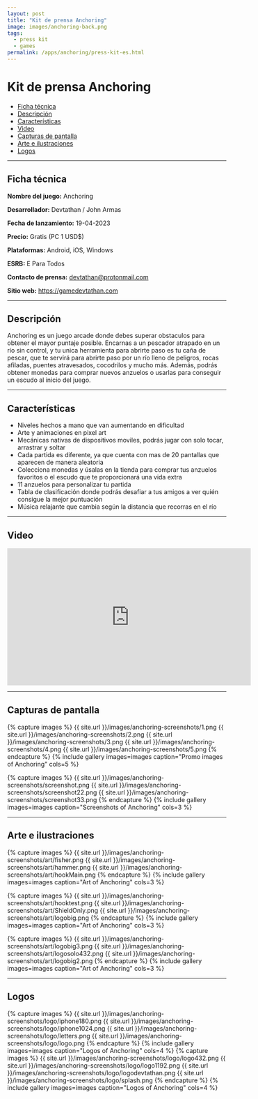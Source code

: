 ```yaml
---
layout: post
title: "Kit de prensa Anchoring"
image: images/anchoring-back.png
tags:
  - press kit
  - games
permalink: /apps/anchoring/press-kit-es.html
---
```



# Kit de prensa Anchoring

- [Ficha técnica](#ficha-técnica)
- [Descripción](#descripción)
- [Características](#características)
- [Video](#video)
- [Capturas de pantalla](#capturas-de-pantalla)
- [Arte e ilustraciones](#arte-e-ilustraciones)
- [Logos](#logos)

* * *

## Ficha técnica

**Nombre del juego:** Anchoring

**Desarrollador:** Devtathan / John Armas

**Fecha de lanzamiento:** 19-04-2023

**Precio:** Gratis (PC 1 USD$)

**Plataformas:** Android, iOS, Windows

**ESRB:** E Para Todos

**Contacto de prensa:** devtathan@protonmail.com

**Sitio web:** https://gamedevtathan.com

* * *

## Descripción

Anchoring es un juego arcade donde debes superar obstaculos para obtener el
mayor puntaje posible. Encarnas a un pescador atrapado en un río sin control,
y tu unica herramienta para abrirte paso es tu caña de pescar, que te servirá para abrirte
paso por un río lleno de peligros, rocas afiladas, puentes atravesados, cocodrilos y mucho más. Además, podrás obtener monedas para comprar nuevos anzuelos o usarlas
para conseguir un escudo al inicio del juego.

* * *

## Características

* Niveles hechos a mano que van aumentando en dificultad
* Arte y animaciones en pixel art
* Mecánicas nativas de dispositivos moviles, podrás jugar con solo tocar, arrastrar
y soltar
* Cada partida es diferente, ya que cuenta con mas de 20 pantallas que aparecen de manera aleatoria
* Colecciona monedas y úsalas en la tienda para comprar tus anzuelos favoritos
o el escudo que te proporcionará una vida extra
* 11 anzuelos para personalizar tu partida
* Tabla de clasificación donde podrás desafiar a tus amigos a ver quién consigue
la mejor puntuación
* Música relajante que cambia según la distancia que recorras en el río

* * *

## Video

<iframe width="560" height="315" src="https://www.youtube.com/embed/mea-tlpVN6M?controls=0" title="YouTube video player" frameborder="0" allow="accelerometer; autoplay; clipboard-write; encrypted-media; gyroscope; picture-in-picture; web-share" allowfullscreen></iframe>

* * *

## Capturas de pantalla

{% capture images %}
	{{ site.url }}/images/anchoring-screenshots/1.png
	{{ site.url }}/images/anchoring-screenshots/2.png
	{{ site.url }}/images/anchoring-screenshots/3.png
  {{ site.url }}/images/anchoring-screenshots/4.png
  {{ site.url }}/images/anchoring-screenshots/5.png
{% endcapture %}
{% include gallery images=images caption="Promo images of Anchoring" cols=5 %}

{% capture images %}
	{{ site.url }}/images/anchoring-screenshots/screenshot.png
	{{ site.url }}/images/anchoring-screenshots/screenshot22.png
	{{ site.url }}/images/anchoring-screenshots/screenshot33.png
{% endcapture %}
{% include gallery images=images caption="Screenshots of Anchoring" cols=3 %}

* * *

## Arte e ilustraciones

{% capture images %}
	{{ site.url }}/images/anchoring-screenshots/art/fisher.png
	{{ site.url }}/images/anchoring-screenshots/art/hammer.png
	{{ site.url }}/images/anchoring-screenshots/art/hookMain.png
{% endcapture %}
{% include gallery images=images caption="Art of Anchoring" cols=3 %}

{% capture images %}
	{{ site.url }}/images/anchoring-screenshots/art/hooktest.png
  {{ site.url }}/images/anchoring-screenshots/art/ShieldOnly.png
	{{ site.url }}/images/anchoring-screenshots/art/logobig.png
{% endcapture %}
{% include gallery images=images caption="Art of Anchoring" cols=3 %}

{% capture images %}
	{{ site.url }}/images/anchoring-screenshots/art/logobig3.png
	{{ site.url }}/images/anchoring-screenshots/art/logosolo432.png
	{{ site.url }}/images/anchoring-screenshots/art/logobig2.png
{% endcapture %}
{% include gallery images=images caption="Art of Anchoring" cols=3 %}

* * *

## Logos

{% capture images %}
	{{ site.url }}/images/anchoring-screenshots/logo/iphone180.png
  {{ site.url }}/images/anchoring-screenshots/logo/iphone1024.png
	{{ site.url }}/images/anchoring-screenshots/logo/letters.png
  	{{ site.url }}/images/anchoring-screenshots/logo/logo.png
{% endcapture %}
{% include gallery images=images caption="Logos of Anchoring" cols=4 %}
{% capture images %}
	{{ site.url }}/images/anchoring-screenshots/logo/logo432.png
	{{ site.url }}/images/anchoring-screenshots/logo/logo1192.png
	{{ site.url }}/images/anchoring-screenshots/logo/logodevtathan.png
  {{ site.url }}/images/anchoring-screenshots/logo/splash.png
{% endcapture %}
{% include gallery images=images caption="Logos of Anchoring" cols=4 %}
